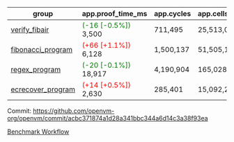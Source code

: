| group | app.proof_time_ms | app.cycles | app.cells_used | leaf.proof_time_ms | leaf.cycles | leaf.cells_used |
| -- | -- | -- | -- | -- | -- | -- |
| [verify_fibair](https://github.com/openvm-org/openvm/blob/benchmark-results/benchmarks-pr/1225/verify_fibair-acbc371874a1d28a341bbc344a6d14c3a38f93ea.md) |<span style='color: green'>(-16 [-0.5%])</span> 3,500 |  711,495 |  25,513,055 |- | - | - |
| [fibonacci_program](https://github.com/openvm-org/openvm/blob/benchmark-results/benchmarks-pr/1225/fibonacci-acbc371874a1d28a341bbc344a6d14c3a38f93ea.md) |<span style='color: red'>(+66 [+1.1%])</span> 6,128 |  1,500,137 |  51,505,102 |- | - | - |
| [regex_program](https://github.com/openvm-org/openvm/blob/benchmark-results/benchmarks-pr/1225/regex-acbc371874a1d28a341bbc344a6d14c3a38f93ea.md) |<span style='color: green'>(-20 [-0.1%])</span> 18,917 |  4,190,904 |  165,028,173 |- | - | - |
| [ecrecover_program](https://github.com/openvm-org/openvm/blob/benchmark-results/benchmarks-pr/1225/ecrecover-acbc371874a1d28a341bbc344a6d14c3a38f93ea.md) |<span style='color: red'>(+14 [+0.5%])</span> 2,630 |  285,401 |  15,092,297 |- | - | - |


Commit: https://github.com/openvm-org/openvm/commit/acbc371874a1d28a341bbc344a6d14c3a38f93ea

[Benchmark Workflow](https://github.com/openvm-org/openvm/actions/runs/12819434053)
